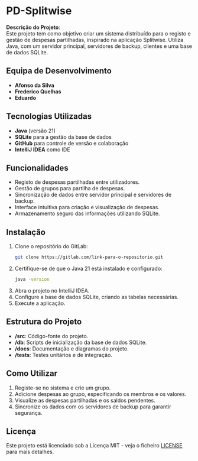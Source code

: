 
# PD-Splitwise

**Descrição do Projeto**:  
Este projeto tem como objetivo criar um sistema distribuído para o registo e gestão de despesas partilhadas, inspirado na aplicação Splitwise. Utiliza Java, com um servidor principal, servidores de backup, clientes e uma base de dados SQLite.

## Equipa de Desenvolvimento

- **Afonso da Silva**
- **Frederico Quelhas**
- **Eduardo**

## Tecnologias Utilizadas

- **Java** (versão 21)
- **SQLite** para a gestão da base de dados
- **GitHub** para controle de versão e colaboração
- **IntelliJ IDEA** como IDE

## Funcionalidades

- Registo de despesas partilhadas entre utilizadores.
- Gestão de grupos para partilha de despesas.
- Sincronização de dados entre servidor principal e servidores de backup.
- Interface intuitiva para criação e visualização de despesas.
- Armazenamento seguro das informações utilizando SQLite.

## Instalação

1. Clone o repositório do GitLab:
   ```bash
   git clone https://gitlab.com/link-para-o-repositorio.git
   ```
2. Certifique-se de que o Java 21 está instalado e configurado:
   ```bash
   java -version
   ```
3. Abra o projeto no IntelliJ IDEA.
4. Configure a base de dados SQLite, criando as tabelas necessárias.
5. Execute a aplicação.

## Estrutura do Projeto

- **/src**: Código-fonte do projeto.
- **/db**: Scripts de inicialização da base de dados SQLite.
- **/docs**: Documentação e diagramas do projeto.
- **/tests**: Testes unitários e de integração.

## Como Utilizar

1. Registe-se no sistema e crie um grupo.
2. Adicione despesas ao grupo, especificando os membros e os valores.
3. Visualize as despesas partilhadas e os saldos pendentes.
4. Sincronize os dados com os servidores de backup para garantir segurança.

## Licença

Este projeto está licenciado sob a Licença MIT - veja o ficheiro [LICENSE](LICENSE) para mais detalhes.
